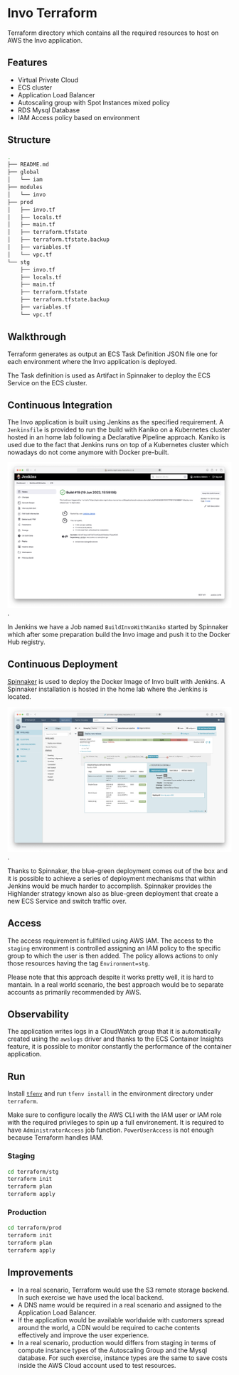 # Invo Terraform

Terraform directory which contains all the required resources to host on AWS the Invo application.

## Features

- Virtual Private Cloud
- ECS cluster
- Application Load Balancer
- Autoscaling group with Spot Instances mixed policy
- RDS Mysql Database
- IAM Access policy based on environment

## Structure

```sh
.
├── README.md
├── global
│   └── iam
├── modules
│   └── invo
├── prod
│   ├── invo.tf
│   ├── locals.tf
│   ├── main.tf
│   ├── terraform.tfstate
│   ├── terraform.tfstate.backup
│   ├── variables.tf
│   └── vpc.tf
└── stg
    ├── invo.tf
    ├── locals.tf
    ├── main.tf
    ├── terraform.tfstate
    ├── terraform.tfstate.backup
    ├── variables.tf
    └── vpc.tf
```

## Walkthrough

Terraform generates as output an ECS Task Definition JSON file one for each environment where the Invo application is deployed.

The Task definition is used as Artifact in Spinnaker to deploy the ECS Service on the ECS cluster.

## Continuous Integration

The Invo application is built using Jenkins as the specified requirement. A `Jenkinsfile` is provided to run the build with Kaniko on a Kubernetes cluster hosted in an home lab following a Declarative Pipeline approach. Kaniko is used due to the fact that Jenkins runs on top of a Kubernetes cluster which nowadays do not come anymore with Docker pre-built.

![jenkins](/images/jenkins.png "Jenkins").

In Jenkins we have a Job named `BuildInvoWithKaniko` started by Spinnaker which after some preparation build the Invo image and push it to the Docker Hub registry. 

## Continuous Deployment

[Spinnaker](https://spinnaker.io) is used to deploy the Docker Image of Invo built with Jenkins. A Spinnaker installation is hosted in the home lab where the Jenkins is located.

![spinnaker](/images/spinnaker.png "Spinnaker").

Thanks to Spinnaker, the blue-green deployment comes out of the box and it is possible to achieve a series of deployment mechanisms that within Jenkins would be much harder to accomplish. Spinnaker provides the Highlander strategy known also as blue-green deployment that create a new ECS Service and switch traffic over.

## Access

The access requirement is fullfilled using AWS IAM. The access to the `staging` environment is controlled assigning an IAM policy to the specific group to which the user is then added. The policy allows actions to only those resources having the tag `Environment=stg`.

Please note that this approach despite it works pretty well, it is hard to mantain. In a real world scenario, the best approach would be to separate accounts as primarily recommended by AWS.

## Observability

The application writes logs in a CloudWatch group that it is automatically created using the `awslogs` driver and thanks to the ECS Container Insights feature, it is possible to monitor constantly the performance of the container application.

## Run

Install [`tfenv`](https://github.com/tfutils/tfenv) and run `tfenv install` in the environment directory under `terraform`.

Make sure to configure locally the AWS CLI with the IAM user or IAM role with the required privileges to spin up a full environement. It is required to have `AdministratorAccess` job function. `PowerUserAccess` is not enough because Terraform handles IAM.

### Staging

```sh
cd terraform/stg
terraform init
terraform plan
terraform apply
```

### Production

```sh
cd terraform/prod
terraform init
terraform plan
terraform apply
```

## Improvements

- In a real scenario, Terraform would use the S3 remote storage backend. In such exercise we have used the local backend.
- A DNS name would be required in a real scenario and assigned to the Application Load Balancer.
- If the application would be available worldwide with customers spread around the world, a CDN would be required to cache contents effectively and improve the user experience.
- In a real scenario, production would differs from staging in terms of compute instance types of the Autoscaling Group and the Mysql database. For such exercise, instance types are the same to save costs inside the AWS Cloud account used to test resources.
